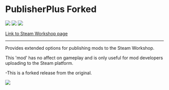# PublisherPlus Forked
![](https://img.shields.io/badge/Mod_Version-1.3.3.0-blue.svg)
![](https://img.shields.io/badge/Built_for_RimWorld-1.1-blue.svg)
![](https://img.shields.io/badge/Powered_by_Harmony-2.0-blue.svg)

[Link to Steam Workshop page](https://steamcommunity.com/sharedfiles/filedetails/?id=1510554297)

------------

Provides extended options for publishing mods to the Steam Workshop.

This 'mod' has no affect on gameplay and is only useful for mod developers uploading to the Steam platform.

-This is a forked release from the original.

<img src="https://i.imgur.com/GYswkZ7.png">
